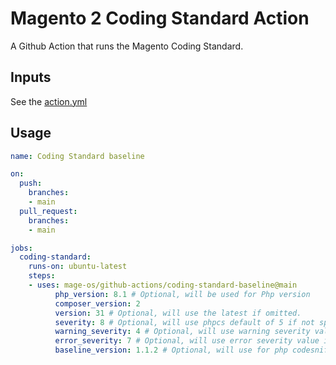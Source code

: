# Magento 2 Coding Standard Action

A Github Action that runs the Magento Coding Standard.

## Inputs

See the [action.yml](./action.yml)

## Usage

```yml
name: Coding Standard baseline

on:
  push:
    branches:
    - main
  pull_request:
    branches:
    - main

jobs:
  coding-standard:
    runs-on: ubuntu-latest
    steps:
    - uses: mage-os/github-actions/coding-standard-baseline@main
          php_version: 8.1 # Optional, will be used for Php version
          composer_version: 2
          version: 31 # Optional, will use the latest if omitted.
          severity: 8 # Optional, will use phpcs default of 5 if not specified.
          warning_severity: 4 # Optional, will use warning severity value if not specified.
          error_severity: 7 # Optional, will use error severity value if not specified.
          baseline_version: 1.1.2 # Optional, will use for php codesniffer baseline version
```
